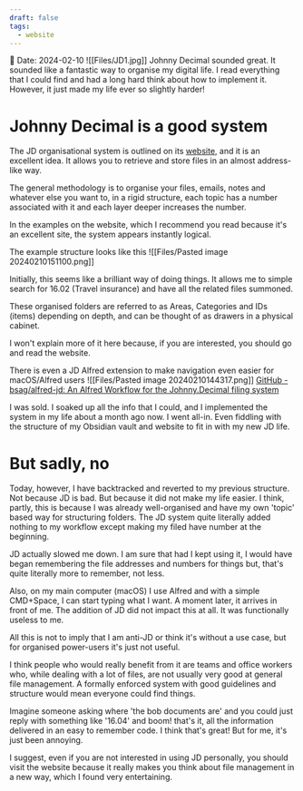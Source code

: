 ```yaml
---
draft: false
tags:
  - website
---
```


📅 Date: 2024-02-10
![[Files/JD1.jpg]]
Johnny Decimal sounded great. It sounded like a fantastic way to organise my digital life. I read everything that I could find and had a long hard think about how to implement it. However, it just made my life ever so slightly harder!

# Johnny Decimal is a good system

The JD organisational system is outlined on its [website,](https://johnnydecimal.com) and it is an excellent idea. It allows you to retrieve and store files in an almost address-like way.

The general methodology is to organise your files, emails, notes and whatever else you want to, in a rigid structure, each topic has a number associated with it and each layer deeper increases the number.

In the examples on the website, which I recommend you read because it's an excellent site, the system appears instantly logical.

The example structure looks like this
![[Files/Pasted image 20240210151100.png]]

Initially, this seems like a brilliant way of doing things. It allows me to simple search for 16.02 (Travel insurance) and have all the related files summoned.

These organised folders are referred to as Areas, Categories and IDs (items) depending on depth, and can be thought of as drawers in a physical cabinet.

I won't explain more of it here because, if you are interested, you should go and read the website.

There is even a JD Alfred extension to make navigation even easier for macOS/Alfred users
![[Files/Pasted image 20240210144317.png]]
[GitHub - bsag/alfred-jd: An Alfred Workflow for the Johnny.Decimal filing system](https://github.com/bsag/alfred-jd)

I was sold. I soaked up all the info that I could, and I implemented the system in my life about a month ago now. I went all-in. Even fiddling with the structure of my Obsidian vault and website to fit in with my new JD life.

# But sadly, no

Today, however, I have backtracked and reverted to my previous structure. Not because JD is bad. But because it did not make my life easier. I think, partly, this is because I was already well-organised and have my own 'topic' based way for structuring folders. The JD system quite literally added nothing to my workflow except making my filed have number at the beginning.

JD actually slowed me down. I am sure that had I kept using it, I would have began remembering the file addresses and numbers for things but, that's quite literally more to remember, not less.

Also, on my main computer (macOS) I use Alfred and with a simple CMD+Space, I can start typing what I want. A moment later, it arrives in front of me. The addition of JD did not impact this at all. It was functionally useless to me.

All this is not to imply that I am anti-JD or think it's without a use case, but for organised power-users it's just not useful.

I think people who would really benefit from it are teams and office workers who, while dealing with a lot of files, are not usually very good at general file management. A formally enforced system with good guidelines and structure would mean everyone could find things.

Imagine someone asking where 'the bob documents are' and you could just reply with something like '16.04' and boom! that's it, all the information delivered in an easy to remember code. I think that's great! But for me, it's just been annoying.

I suggest, even if you are not interested in using JD personally, you should visit the website because it really makes you think about file management in a new way, which I found very entertaining.
